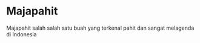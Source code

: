 Majapahit
=========

Majapahit salah salah satu buah yang terkenal pahit dan sangat melagenda di Indonesia